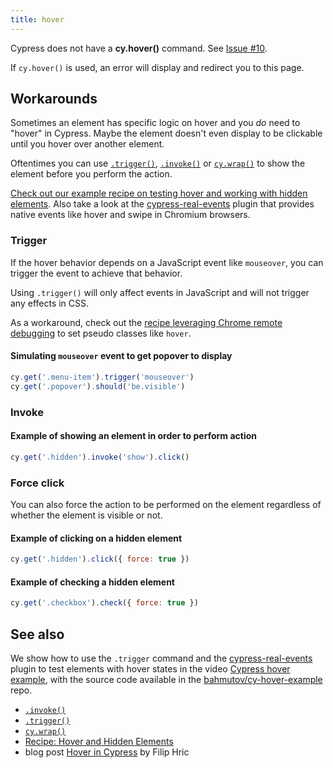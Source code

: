 ```yaml
---
title: hover
---
```


<Alert type="danger">

Cypress does not have a **cy.hover()** command. See [Issue #10](https://github.com/cypress-io/cypress/issues/10).

</Alert>

If `cy.hover()` is used, an error will display and redirect you to this page.

## Workarounds

Sometimes an element has specific logic on hover and you _do_ need to "hover" in Cypress. Maybe the element doesn't even display to be clickable until you hover over another element.

Oftentimes you can use [`.trigger()`](/api/commands/trigger), [`.invoke()`](/api/commands/invoke) or [`cy.wrap()`](/api/commands/wrap) to show the element before you perform the action.

<Alert type="info">

[Check out our example recipe on testing hover and working with hidden elements](/examples/examples/recipes#Testing-the-DOM). Also take a look at the [cypress-real-events](https://github.com/dmtrKovalenko/cypress-real-events) plugin that provides native events like hover and swipe in Chromium browsers.

</Alert>

### Trigger

If the hover behavior depends on a JavaScript event like `mouseover`, you can trigger the event to achieve that behavior.

<Alert type="danger">

Using `.trigger()` will only affect events in JavaScript and will not trigger any effects in CSS.

</Alert>

As a workaround, check out the [recipe leveraging Chrome remote debugging](/examples/examples/recipes#Fundamentals) to set pseudo classes like `hover`.

#### Simulating `mouseover` event to get popover to display

```javascript
cy.get('.menu-item').trigger('mouseover')
cy.get('.popover').should('be.visible')
```

### Invoke

#### Example of showing an element in order to perform action

```javascript
cy.get('.hidden').invoke('show').click()
```

### Force click

You can also force the action to be performed on the element regardless of whether the element is visible or not.

#### Example of clicking on a hidden element

```javascript
cy.get('.hidden').click({ force: true })
```

#### Example of checking a hidden element

```javascript
cy.get('.checkbox').check({ force: true })
```

## See also

We show how to use the `.trigger` command and the [cypress-real-events](https://github.com/dmtrKovalenko/cypress-real-events) plugin to test elements with hover states in the video [Cypress hover example](https://www.youtube.com/watch?v=TZjphtLrRT4), with the source code available in the [bahmutov/cy-hover-example](https://github.com/bahmutov/cy-hover-example) repo.

- [`.invoke()`](/api/commands/invoke)
- [`.trigger()`](/api/commands/trigger)
- [`cy.wrap()`](/api/commands/wrap)
- [Recipe: Hover and Hidden Elements](/examples/examples/recipes#Testing-the-DOM)
- blog post [Hover in Cypress](https://filiphric.com/hover-in-cypress) by Filip Hric
